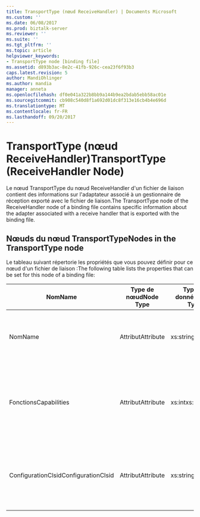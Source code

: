 ```yaml
---
title: TransportType (nœud ReceiveHandler) | Documents Microsoft
ms.custom: ''
ms.date: 06/08/2017
ms.prod: biztalk-server
ms.reviewer: ''
ms.suite: ''
ms.tgt_pltfrm: ''
ms.topic: article
helpviewer_keywords:
- TransportType node [binding file]
ms.assetid: d893b3ac-8e2c-41fb-926c-cea23f6f93b3
caps.latest.revision: 5
author: MandiOhlinger
ms.author: mandia
manager: anneta
ms.openlocfilehash: df0e041a322b8bb9a144b9ea2bdab5ebb58ac01e
ms.sourcegitcommit: cb908c540d8f1a692d01dc8f313e16cb4b4e696d
ms.translationtype: MT
ms.contentlocale: fr-FR
ms.lasthandoff: 09/20/2017
---
```

# <a name="transporttype-receivehandler-node"></a><span data-ttu-id="87156-102">TransportType (nœud ReceiveHandler)</span><span class="sxs-lookup"><span data-stu-id="87156-102">TransportType (ReceiveHandler Node)</span></span>
<span data-ttu-id="87156-103">Le nœud TransportType du nœud ReceiveHandler d'un fichier de liaison contient des informations sur l'adaptateur associé à un gestionnaire de réception exporté avec le fichier de liaison.</span><span class="sxs-lookup"><span data-stu-id="87156-103">The TransportType node of the ReceiveHandler node of a binding file contains specific information about the adapter associated with a receive handler that is exported with the binding file.</span></span>  
  
## <a name="nodes-in-the-transporttype-node"></a><span data-ttu-id="87156-104">Nœuds du nœud TransportType</span><span class="sxs-lookup"><span data-stu-id="87156-104">Nodes in the TransportType node</span></span>  
 <span data-ttu-id="87156-105">Le tableau suivant répertorie les propriétés que vous pouvez définir pour ce nœud d'un fichier de liaison :</span><span class="sxs-lookup"><span data-stu-id="87156-105">The following table lists the properties that can be set for this node of a binding file:</span></span>  
  
|<span data-ttu-id="87156-106">**Nom**</span><span class="sxs-lookup"><span data-stu-id="87156-106">**Name**</span></span>|<span data-ttu-id="87156-107">**Type de nœud**</span><span class="sxs-lookup"><span data-stu-id="87156-107">**Node Type**</span></span>|<span data-ttu-id="87156-108">**Type de données**</span><span class="sxs-lookup"><span data-stu-id="87156-108">**Data Type**</span></span>|<span data-ttu-id="87156-109">**Description**</span><span class="sxs-lookup"><span data-stu-id="87156-109">**Description**</span></span>|<span data-ttu-id="87156-110">**Restrictions**</span><span class="sxs-lookup"><span data-stu-id="87156-110">**Restrictions**</span></span>|<span data-ttu-id="87156-111">**Commentaires**</span><span class="sxs-lookup"><span data-stu-id="87156-111">**Comments**</span></span>|  
|--------------|-------------------|-------------------|---------------------|----------------------|------------------|  
|<span data-ttu-id="87156-112">Nom</span><span class="sxs-lookup"><span data-stu-id="87156-112">Name</span></span>|<span data-ttu-id="87156-113">Attribut</span><span class="sxs-lookup"><span data-stu-id="87156-113">Attribute</span></span>|<span data-ttu-id="87156-114">xs:string</span><span class="sxs-lookup"><span data-stu-id="87156-114">xs:string</span></span>|<span data-ttu-id="87156-115">Spécifie le nom de l'adaptateur associé au gestionnaire de réception.</span><span class="sxs-lookup"><span data-stu-id="87156-115">Specifies the name of the adapter associated with the receive handler.</span></span>|<span data-ttu-id="87156-116">Facultatif</span><span class="sxs-lookup"><span data-stu-id="87156-116">Not Required</span></span>|<span data-ttu-id="87156-117">Valeur par défaut : vide</span><span class="sxs-lookup"><span data-stu-id="87156-117">Default value: empty</span></span>|  
|<span data-ttu-id="87156-118">Fonctions</span><span class="sxs-lookup"><span data-stu-id="87156-118">Capabilities</span></span>|<span data-ttu-id="87156-119">Attribut</span><span class="sxs-lookup"><span data-stu-id="87156-119">Attribute</span></span>|<span data-ttu-id="87156-120">xs:int</span><span class="sxs-lookup"><span data-stu-id="87156-120">xs:int</span></span>|<span data-ttu-id="87156-121">Spécifie les fonctions de l'adaptateur associé au gestionnaire de réception.</span><span class="sxs-lookup"><span data-stu-id="87156-121">Specifies the capabilities of the adapter associated with the receive handler.</span></span>|<span data-ttu-id="87156-122">Requis</span><span class="sxs-lookup"><span data-stu-id="87156-122">Required</span></span>|<span data-ttu-id="87156-123">Valeur par défaut : Aucun</span><span class="sxs-lookup"><span data-stu-id="87156-123">Default value: none</span></span><br /><br /> <span data-ttu-id="87156-124">Les valeurs possibles sont celles qui sont disponibles dans l'énumération [Microsoft.BizTalk.ExplorerOM.Capabilities](http://msdn.microsoft.com/library/microsoft.biztalk.explorerom.capabilities.aspx) .</span><span class="sxs-lookup"><span data-stu-id="87156-124">Possible values include those available in the [Microsoft.BizTalk.ExplorerOM.Capabilities](http://msdn.microsoft.com/library/microsoft.biztalk.explorerom.capabilities.aspx) enumeration.</span></span>|  
|<span data-ttu-id="87156-125">ConfigurationClsid</span><span class="sxs-lookup"><span data-stu-id="87156-125">ConfigurationClsid</span></span>|<span data-ttu-id="87156-126">Attribut</span><span class="sxs-lookup"><span data-stu-id="87156-126">Attribute</span></span>|<span data-ttu-id="87156-127">xs:string</span><span class="sxs-lookup"><span data-stu-id="87156-127">xs:string</span></span>|<span data-ttu-id="87156-128">Spécifie le GUID de configuration de l'adaptateur associé au gestionnaire de réception.</span><span class="sxs-lookup"><span data-stu-id="87156-128">Specifies the configuration GUID of the adapter associated with the receive handler.</span></span>|<span data-ttu-id="87156-129">Facultatif</span><span class="sxs-lookup"><span data-stu-id="87156-129">Not Required</span></span>|<span data-ttu-id="87156-130">Valeur par défaut : vide</span><span class="sxs-lookup"><span data-stu-id="87156-130">Default value: empty</span></span>|